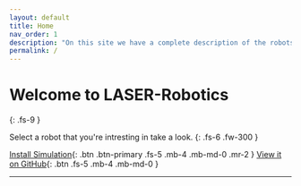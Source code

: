 ```yaml
---
layout: default
title: Home
nav_order: 1
description: "On this site we have a complete description of the robots we work with."
permalink: /
---
```


# Welcome to LASER-Robotics
{: .fs-9 }

Select a robot that you're intresting in take a look.
{: .fs-6 .fw-300 }

[Install Simulation](https://laser-robotics.github.io/docs/Simulation/install_simulation/){: .btn .btn-primary .fs-5 .mb-4 .mb-md-0 .mr-2 } [View it on GitHub](https://github.com/LASER-Robotics/Warehouse_Gazebo){: .btn .fs-5 .mb-4 .mb-md-0 }

--- 
